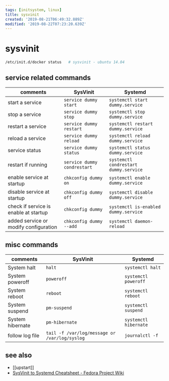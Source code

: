 ```yaml
---
tags: [initsystem, linux]
title: sysvinit
created: '2019-08-21T06:49:32.889Z'
modified: '2019-08-22T07:23:20.639Z'
---
```


# sysvinit

```sh
/etc/init.d/docker status   # sysvinit - ubuntu 14.04
```

## service related commands
| comments          | SysVinit                | Systemd   |
|--                 |--                       |--         |
| start a service   | `service dummy start`   | `systemctl start dummy.service`   |
| stop a service    | `service dummy stop`    | `systemctl stop dummy.service`    |
| restart a service | `service dummy restart` | `systemctl restart dummy.service` |
| reload a service  | `service dummy reload`  | `systemctl reload dummy.service`  |
| service status    | `service dummy status`  | `systemctl status dummy.service`  |
| restart if running                      | `service dummy condrestart`   | `systemctl condrestart dummy.service` |
| enable service at startup               | `chkconfig dummy on`          | `systemctl enable dummy.service`      |
| disable service at startup              | `chkconfig dummy off`         | `systemctl disable dummy.service`     |
| check if service is enable at startup   | `chkconfig dummy`             | `systemctl is-enabled dummy.service`  |
| added service or modify configuration   | `chkconfig dummy --add`       | `systemctl daemon-reload`             |

## misc commands
| comments | SysVinit | Systemd |
|--|--|--|
| System halt       | `halt`            | `systemctl halt`      |
| System poweroff   | `poweroff`        | `systemctl poweroff`  |
| System reboot     | `reboot`          | `systemctl reboot`    |
| System suspend    | `pm-suspend`      | `systemctl suspend`   |
| System hibernate  | `pm-hibernate`    | `systemctl hibernate` |
| follow log file   | `tail -f /var/log/message or /var/log/syslog`   | `journalctl -f`   |

## see also
- [[upstart]]
- [SysVinit to Systemd Cheatsheet - Fedora Project Wiki](https://fedoraproject.org/wiki/SysVinit_to_Systemd_Cheatsheet)
